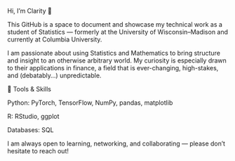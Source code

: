 Hi, I’m Clarity 👋

This GitHub is a space to document and showcase my technical work as a student of Statistics — formerly at the University of Wisconsin–Madison and currently at Columbia University.

I am passionate about using Statistics and Mathematics to bring structure and insight to an otherwise arbitrary world. My curiosity is especially drawn to their applications in finance, a field that is ever-changing, high-stakes, and (debatably…) unpredictable.

🔧 Tools & Skills

Python: PyTorch, TensorFlow, NumPy, pandas, matplotlib

R: RStudio, ggplot

Databases: SQL

I am always open to learning, networking, and collaborating — please don’t hesitate to reach out!
